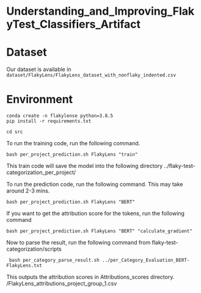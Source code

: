 # Understanding_and_Improving_FlakyTest_Classifiers_Artifact

# Dataset

Our dataset is available in ```dataset/FlakyLens/FlakyLens_dataset_with_nonflaky_indented.csv```

# Environment
```shell
conda create -n flakylense python=3.8.5
pip install -r requirements.txt
```

```shell
cd src
```

To run the training code, run the following command.

```shell
bash per_project_prediction.sh FlakyLens "train"
```

This train code will save the model into the following directory ../flaky-test-categorization_per_project/

To run the prediction code, run the following command. This may take around 2-3 mins.

```shell
bash per_project_prediction.sh FlakyLens "BERT"
```

If you want to get the attribution score for the tokens, run the following command
```shell
bash per_project_prediction.sh FlakyLens "BERT" "calculate_gradient"
```

Now to parse the result, run the following command from flaky-test-categorization/scripts
```shell
 bash per_category_parse_result.sh ../per_Category_Evaluation_BERT-FlakyLens.txt
 ```


This outputs the attribution scores in Attributions_scores directory.
/FlakyLens_attributions_project_group_1.csv
